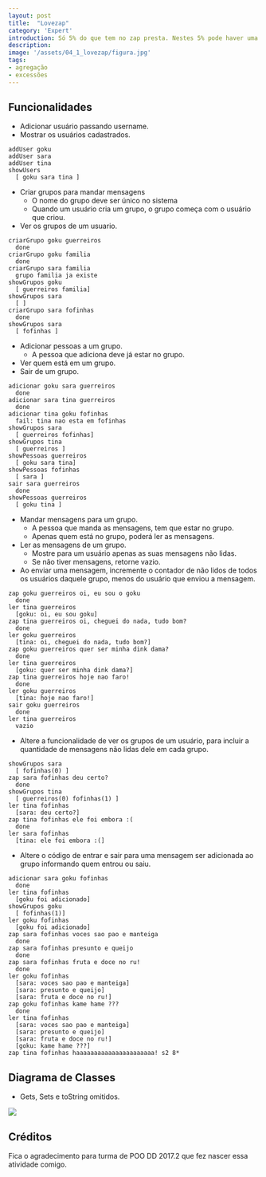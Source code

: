 ```yaml
---
layout: post
title:  "Lovezap"
category: 'Expert'
introduction: Só 5% do que tem no zap presta. Nestes 5% pode haver uma história de amor.
description: 
image: '/assets/04_1_lovezap/figura.jpg'
tags:
- agregação
- excessões
---
```


## Funcionalidades
- Adicionar usuário passando username.
- Mostrar os usuários cadastrados.

```
addUser goku
addUser sara
addUser tina
showUsers
  [ goku sara tina ]
```


- Criar grupos para mandar mensagens
    - O nome do grupo deve ser único no sistema
    - Quando um usuário cria um grupo, o grupo começa com o usuário que criou.
- Ver os grupos de um usuario.

```
criarGrupo goku guerreiros
  done
criarGrupo goku familia
  done
criarGrupo sara familia
  grupo familia ja existe
showGrupos goku
  [ guerreiros familia]
showGrupos sara
  [ ]
criarGrupo sara fofinhas
  done
showGrupos sara
  [ fofinhas ]
```

- Adicionar pessoas a um grupo.
    - A pessoa que adiciona deve já estar no grupo.
- Ver quem está em um grupo.
- Sair de um grupo.

```
adicionar goku sara guerreiros
  done
adicionar sara tina guerreiros
  done
adicionar tina goku fofinhas
  fail: tina nao esta em fofinhas
showGrupos sara
  [ guerreiros fofinhas]
showGrupos tina
  [ guerreiros ]
showPessoas guerreiros
  [ goku sara tina]
showPessoas fofinhas
  [ sara ]
sair sara guerreiros
  done
showPessoas guerreiros
  [ goku tina ]
```

- Mandar mensagens para um grupo.
    - A pessoa que manda as mensagens, tem que estar no grupo.
    - Apenas quem está no grupo, poderá ler as mensagens.
- Ler as mensagens de um grupo.    
    - Mostre para um usuário apenas as suas mensagens não lidas.
    - Se não tiver mensagens, retorne vazio.
- Ao enviar uma mensagem, incremente o contador de não lidos de todos os usuários daquele grupo, menos do usuário que enviou a mensagem.

```
zap goku guerreiros oi, eu sou o goku
  done
ler tina guerreiros
  [goku: oi, eu sou goku]
zap tina guerreiros oi, cheguei do nada, tudo bom?
  done
ler goku guerreiros
  [tina: oi, cheguei do nada, tudo bom?]
zap goku guerreiros quer ser minha dink dama?
  done
ler tina guerreiros
  [goku: quer ser minha dink dama?]
zap tina guerreiros hoje nao faro!
  done
ler goku guerreiros
  [tina: hoje nao faro!]
sair goku guerreiros
  done
ler tina guerreiros
  vazio
```

- Altere a funcionalidade de ver os grupos de um usuário, para incluir a quantidade de mensagens não lidas dele em cada grupo.

```
showGrupos sara
  [ fofinhas(0) ]
zap sara fofinhas deu certo?
  done
showGrupos tina
  [ guerreiros(0) fofinhas(1) ]
ler tina fofinhas
  [sara: deu certo?]
zap tina fofinhas ele foi embora :(
  done
ler sara fofinhas
  [tina: ele foi embora :(]
```

- Altere o código de entrar e sair para uma mensagem ser adicionada ao grupo informando quem entrou ou saiu.

```
adicionar sara goku fofinhas
  done
ler tina fofinhas
  [goku foi adicionado]
showGrupos goku
  [ fofinhas(1)]
ler goku fofinhas
  [goku foi adicionado]  
zap sara fofinhas voces sao pao e manteiga
  done
zap sara fofinhas presunto e queijo
  done
zap sara fofinhas fruta e doce no ru!
  done
ler goku fofinhas
  [sara: voces sao pao e manteiga]
  [sara: presunto e queijo]
  [sara: fruta e doce no ru!]  
zap goku fofinhas kame hame ???
  done
ler tina fofinhas
  [sara: voces sao pao e manteiga]
  [sara: presunto e queijo]
  [sara: fruta e doce no ru!]  
  [goku: kame hame ???]
zap tina fofinhas haaaaaaaaaaaaaaaaaaaaaa! s2 8*
```

## Diagrama de Classes
- Gets, Sets e toString omitidos.

![](/assets/04_1_lovezap/diagrama.png)


## Créditos

Fica o agradecimento para turma de POO DD 2017.2 que fez nascer essa atividade comigo.